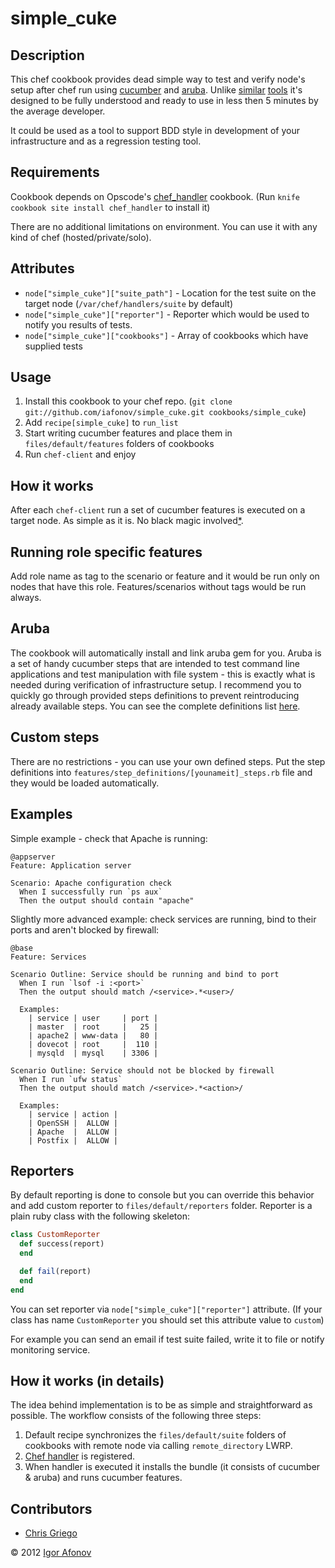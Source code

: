 # simple_cuke

## Description

This chef cookbook provides dead simple way to test and verify node's setup after chef run using [cucumber](https://github.com/cucumber/cucumber) and [aruba](https://github.com/cucumber/aruba). Unlike [similar](https://github.com/Atalanta/cucumber-chef) [tools](https://github.com/hedgehog/cuken) it's designed to be fully understood and ready to use in less then 5 minutes by the average developer.

It could be used as a tool to support BDD style in development of your infrastructure and as a regression testing tool.

## Requirements

Cookbook depends on Opscode's [chef_handler](http://community.opscode.com/cookbooks/chef_handler) cookbook. (Run `knife cookbook site install chef_handler` to install it)

There are no additional limitations on environment. You can use it with any kind of chef (hosted/private/solo).

## Attributes

* `node["simple_cuke"]["suite_path"]` - Location for the test suite on the target node (`/var/chef/handlers/suite` by default)
* `node["simple_cuke"]["reporter"]` - Reporter which would be used to notify you results of tests.
* `node["simple_cuke"]["cookbooks"]` - Array of cookbooks which have supplied tests

## Usage

1. Install this cookbook to your chef repo. (`git clone git://github.com/iafonov/simple_cuke.git cookbooks/simple_cuke`)
2. Add `recipe[simple_cuke]` to `run_list`
3. Start writing cucumber features and place them in `files/default/features` folders of cookbooks
4. Run `chef-client` and enjoy

## How it works

After each `chef-client` run a set of cucumber features is executed on a target node. As simple as it is. No black magic involved[*](#details).

## Running role specific features

Add role name as tag to the scenario or feature and it would be run only on nodes that have this role. Features/scenarios without tags would be run always.

## Aruba

The cookbook will automatically install and link aruba gem for you. Aruba is a set of handy cucumber steps that are intended to test command line applications and test manipulation with file system - this is exactly what is needed during verification of infrastructure setup. I recommend you to quickly go through provided steps definitions to prevent reintroducing already available steps. You can see the complete definitions list [here](https://github.com/cucumber/aruba/blob/master/lib/aruba/cucumber.rb).

## Custom steps

There are no restrictions - you can use your own defined steps. Put the step definitions into `features/step_definitions/[younameit]_steps.rb` file and they would be loaded automatically.

## Examples

Simple example - check that Apache is running:

```gherkin
@appserver
Feature: Application server

Scenario: Apache configuration check
  When I successfully run `ps aux`
  Then the output should contain "apache"
```

Slightly more advanced example: check services are running, bind to their ports and aren't blocked by firewall:

```gherkin
@base
Feature: Services

Scenario Outline: Service should be running and bind to port
  When I run `lsof -i :<port>`
  Then the output should match /<service>.*<user>/

  Examples:
    | service | user     | port |
    | master  | root     |   25 |
    | apache2 | www-data |   80 |
    | dovecot | root     |  110 |
    | mysqld  | mysql    | 3306 |

Scenario Outline: Service should not be blocked by firewall
  When I run `ufw status`
  Then the output should match /<service>.*<action>/

  Examples:
    | service | action |
    | OpenSSH |  ALLOW |
    | Apache  |  ALLOW |
    | Postfix |  ALLOW |
```

## Reporters

By default reporting is done to console but you can override this behavior and add custom reporter to `files/default/reporters` folder. Reporter is a plain ruby class with the following skeleton:

```ruby
class CustomReporter
  def success(report)
  end

  def fail(report)
  end
end
```

You can set reporter via `node["simple_cuke"]["reporter"]` attribute. (If your class has name `CustomReporter` you should set this attribute value to `custom`)

For example you can send an email if test suite failed, write it to file or notify monitoring service.

<a name="details"></a>
## How it works (in details)

The idea behind implementation is to be as simple and straightforward as possible. The workflow consists of the following three steps:

1. Default recipe synchronizes the `files/default/suite` folders of cookbooks with remote node via calling `remote_directory` LWRP.
2. [Chef handler](http://wiki.opscode.com/display/chef/Exception+and+Report+Handlers) is registered.
3. When handler is executed it installs the bundle (it consists of cucumber & aruba) and runs cucumber features.

## Contributors

* [Chris Griego](http://www.boldpx.com/)

&copy; 2012 [Igor Afonov](http://iafonov.github.com)